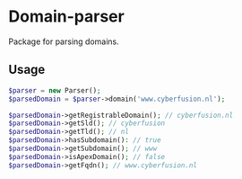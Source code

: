# Domain-parser

Package for parsing domains.

## Usage

```php
$parser = new Parser();
$parsedDomain = $parser->domain('www.cyberfusion.nl');

$parsedDomain->getRegistrableDomain(); // cyberfusion.nl
$parsedDomain->getSld(); // cyberfusion
$parsedDomain->getTld(); // nl
$parsedDomain->hasSubdomain(): // true
$parsedDomain->getSubdomain(); // www
$parsedDomain->isApexDomain(); // false
$parsedDomain->getFqdn(); // www.cyberfusion.nl
```